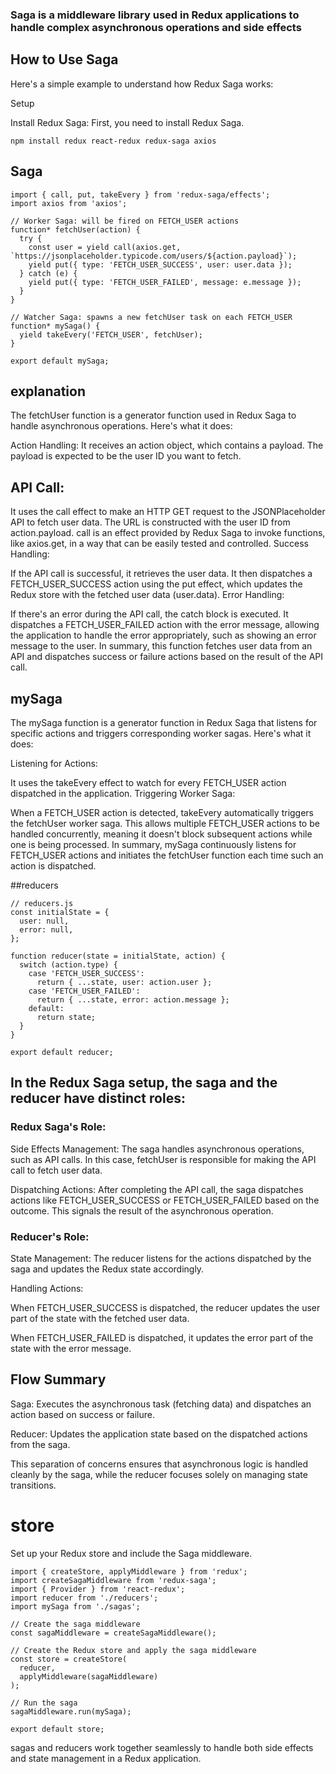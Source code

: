 ### Saga is a middleware library used in Redux applications to handle complex asynchronous operations and side effects

## How to Use Saga
Here's a simple example to understand how Redux Saga works:

Setup

Install Redux Saga: First, you need to install Redux Saga.

```
npm install redux react-redux redux-saga axios
```

## Saga
```
import { call, put, takeEvery } from 'redux-saga/effects';
import axios from 'axios';

// Worker Saga: will be fired on FETCH_USER actions
function* fetchUser(action) {
  try {
    const user = yield call(axios.get, `https://jsonplaceholder.typicode.com/users/${action.payload}`);
    yield put({ type: 'FETCH_USER_SUCCESS', user: user.data });
  } catch (e) {
    yield put({ type: 'FETCH_USER_FAILED', message: e.message });
  }
}

// Watcher Saga: spawns a new fetchUser task on each FETCH_USER
function* mySaga() {
  yield takeEvery('FETCH_USER', fetchUser);
}

export default mySaga;
```

## explanation

The fetchUser function is a generator function used in Redux Saga to handle asynchronous operations. Here's what it does:

Action Handling: It receives an action object, which contains a payload. The payload is expected to be the user ID you want to fetch.

## API Call:

It uses the call effect to make an HTTP GET request to the JSONPlaceholder API to fetch user data. The URL is constructed with the user ID from action.payload.
call is an effect provided by Redux Saga to invoke functions, like axios.get, in a way that can be easily tested and controlled.
Success Handling:

If the API call is successful, it retrieves the user data.
It then dispatches a FETCH_USER_SUCCESS action using the put effect, which updates the Redux store with the fetched user data (user.data).
Error Handling:

If there's an error during the API call, the catch block is executed.
It dispatches a FETCH_USER_FAILED action with the error message, allowing the application to handle the error appropriately, such as showing an error message to the user.
In summary, this function fetches user data from an API and dispatches success or failure actions based on the result of the API call.

## mySaga

The mySaga function is a generator function in Redux Saga that listens for specific actions and triggers corresponding worker sagas. Here's what it does:

Listening for Actions:

It uses the takeEvery effect to watch for every FETCH_USER action dispatched in the application.
Triggering Worker Saga:

When a FETCH_USER action is detected, takeEvery automatically triggers the fetchUser worker saga.
This allows multiple FETCH_USER actions to be handled concurrently, meaning it doesn't block subsequent actions while one is being processed.
In summary, mySaga continuously listens for FETCH_USER actions and initiates the fetchUser function each time such an action is dispatched.

##reducers

```
// reducers.js
const initialState = {
  user: null,
  error: null,
};

function reducer(state = initialState, action) {
  switch (action.type) {
    case 'FETCH_USER_SUCCESS':
      return { ...state, user: action.user };
    case 'FETCH_USER_FAILED':
      return { ...state, error: action.message };
    default:
      return state;
  }
}

export default reducer;
```

## In the Redux Saga setup, the saga and the reducer have distinct roles:

### Redux Saga's Role:

Side Effects Management: The saga handles asynchronous operations, such as API calls. In this case, fetchUser is responsible for making the API call to fetch user data.

Dispatching Actions: After completing the API call, the saga dispatches actions like FETCH_USER_SUCCESS or FETCH_USER_FAILED based on the outcome. This signals the result of the asynchronous operation.

### Reducer's Role:

State Management: The reducer listens for the actions dispatched by the saga and updates the Redux state accordingly.

Handling Actions:

When FETCH_USER_SUCCESS is dispatched, the reducer updates the user part of the state with the fetched user data.

When FETCH_USER_FAILED is dispatched, it updates the error part of the state with the error message.

## Flow Summary

Saga: Executes the asynchronous task (fetching data) and dispatches an action based on success or failure.

Reducer: Updates the application state based on the dispatched actions from the saga.

This separation of concerns ensures that asynchronous logic is handled cleanly by the saga, while the reducer focuses solely on managing state transitions.


# store

Set up your Redux store and include the Saga middleware.

```
import { createStore, applyMiddleware } from 'redux';
import createSagaMiddleware from 'redux-saga';
import { Provider } from 'react-redux';
import reducer from './reducers';
import mySaga from './sagas';

// Create the saga middleware
const sagaMiddleware = createSagaMiddleware();

// Create the Redux store and apply the saga middleware
const store = createStore(
  reducer,
  applyMiddleware(sagaMiddleware)
);

// Run the saga
sagaMiddleware.run(mySaga);

export default store;
```

sagas and reducers work together seamlessly to handle both side effects and state management in a Redux application.

